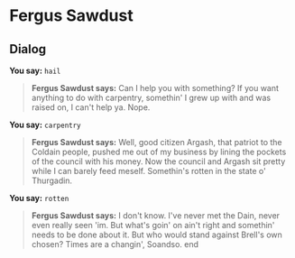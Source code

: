 # Fergus Sawdust


## Dialog

**You say:** `hail`



>**Fergus Sawdust says:** Can I help you with something? If you want anything to do with carpentry, somethin' I grew up with and was raised on, I can't help ya. Nope.

**You say:** `carpentry`



>**Fergus Sawdust says:** Well, good citizen Argash, that patriot to the Coldain people, pushed me out of my business by lining the pockets of the council with his money. Now the council and Argash sit pretty while I can barely feed meself. Somethin's rotten in the state o' Thurgadin.

**You say:** `rotten`



>**Fergus Sawdust says:** I don't know. I've never met the Dain, never even really seen 'im. But what's goin' on ain't right and somethin' needs to be done about it. But who would stand against Brell's own chosen? Times are a changin', Soandso.
end
